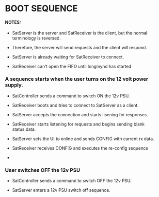 # BOOT SEQUENCE

#### NOTES:

- SatServer is the server and SatReceiver is the client, but the normal  terminology is reversed.

- Therefore, the server will send requests and the client will respond.

- SatServer is already waiting for SatReceiver to connect.
- SatReceiver can't open the FIFO until longmynd has started

### A sequence starts when the user turns on the 12 volt power supply.

- SatController sends a command to switch ON the 12v PSU.

- SatReceiver boots and tries to connect to SatServer as a client.

- SatServer accepts the connection and starts lisening for responses.

- SatReceiver starts listening for requests and begins sending blank status data.

- SatServer sets the UI to online and sends CONFIG with current rx data.

- SatReceiver receives CONFIG and executes the re-config sequence

-


### User switches OFF the 12v PSU

- SatController sends a command to switch OFF the 12v PSU.

- SatServer enters a 12v PSU switch off sequence.
